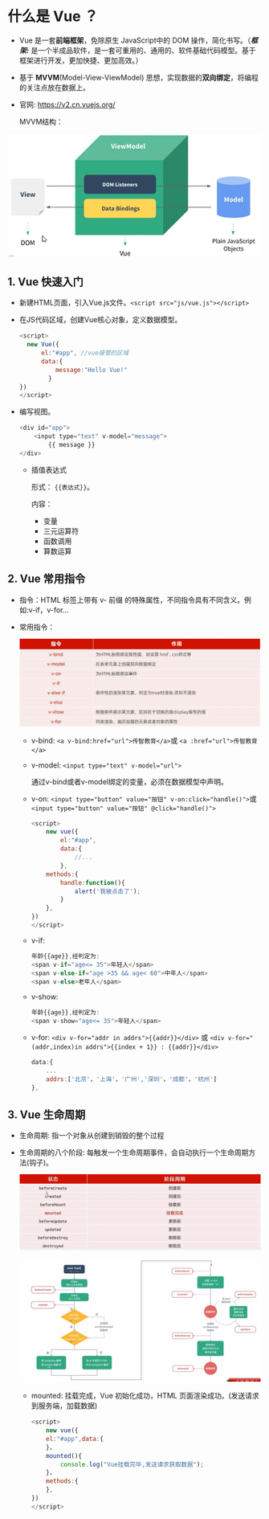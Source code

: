 # 什么是 Vue ？

- Vue 是一套**前端框架**，免除原生 JavaScript中的 DOM 操作，简化书写。（***框架:*** 是一个半成品软件，是一套可重用的、通用的、软件基础代码模型。基于框架进行开发，更加快捷、更加高效。）

- 基于 **MVVM**(Model-View-ViewModel) 思想，实现数据的**双向绑定**，将编程的关注点放在数据上。

- 官网: https://v2.cn.vuejs.org/

  MVVM结构：

![MVVM结构](../img/MVVM结构.png)

## 1. Vue 快速入门

- 新建HTML页面，引入Vue.js文件。`<script src="js/vue.js"></script>`

- 在JS代码区域，创建Vue核心对象，定义数据模型。

  ```javascript
  <script>
  	new Vue({
      	el:"#app", //vue接管的区域
      	data:{
  			message:"Hello Vue!"
          }
  })
  </script>
  ```

- 编写视图。

  ```javascript
  <div id="app">
      <input type="text" v-model="message">
          {{ message }}
  </div>
  ```

  - 插值表达式

    形式： `{{表达式}}`。

    内容：

    - 变量
    - 三元运算符
    - 函数调用
    - 算数运算

    

## 2. Vue 常用指令

- 指令：HTML 标签上带有 v- 前缀 的特殊属性，不同指令具有不同含义。例如:v-if，v-for...

- 常用指令：

  ![常用指令](../img/常用指令.png)

  - v-bind: `<a v-bind:href="url">传智教育</a>`或 `<a :href="url">传智教育</a>`

  - v-model: `<input type="text" v-model="url">`

    通过v-bind或者v-model绑定的变量，必须在数据模型中声明。

  - v-on: `<input type="button" value="按钮" v-on:click="handle()">`或 `<input type="button" value="按钮" @click="handle()">`

    ```javascript
    <script>
        new vue({
        	el:"#app",
        	data:{
                //...
            },
    	methods:{
            handle:function(){
                alert('我被点击了');
            }
        },
    })
    </script>
    ```

  - v-if: 

    ```javascript
    年龄{{age}},经判定为:
    <span v-if="age<= 35">年轻人</span>
    <span v-else-if="age >35 && age< 60">中年人</span>
    <span v-else>老年人</span>
    ```

  - v-show: 

    ```javascript
    年龄{{age}},经判定为:
    <span v-show="age<= 35">年轻人</span>
    ```

  - v-for: `<div v-for="addr in addrs">{{addr}}</div>` 或 `<div v-for="(addr,index)in addrs">{{index + 1}} : {{addr}}</div>` 

    ```javascript
    data:{
        ...
        addrs:['北京'，'上海'，'广州','深圳'，'成都'，'杭州']
    },
    ```

## 3. Vue 生命周期

- 生命周期: 指一个对象从创建到销毁的整个过程

- 生命周期的八个阶段: 每触发一个生命周期事件，会自动执行一个生命周期方法(钩子)。

  ![vue生命周期](../img/vue生命周期.png)

  ![vue生命周期1](../img/vue生命周期1.png)

  - mounted: 挂载完成，Vue 初始化成功，HTML 页面渲染成功。(发送请求到服务端，加载数据)

    ```javascript
    <script>
    	new vue({
        el:"#app",data:{
    	}，
        mounted(){
        	console.log("Vue挂载完毕,发送请求获取数据");
    	}，
        methods:{
        },
    })
    </script>
    ```

    